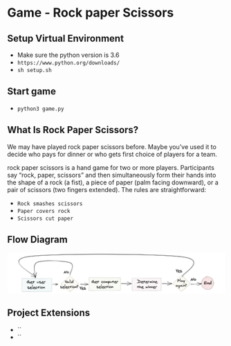 # Game - Rock paper Scissors

## Setup Virtual Environment
- Make sure the python version is 3.6
- `https://www.python.org/downloads/`
- `sh setup.sh`

## Start game
- `python3 game.py`

## What Is Rock Paper Scissors?
We may have played rock paper scissors before. Maybe you’ve used it to decide who pays for dinner or who gets first choice of players for a team.

rock paper scissors is a hand game for two or more players. Participants say “rock, paper, scissors” and then simultaneously form their hands into the shape of a rock (a fist), a piece of paper (palm facing downward), or a pair of scissors (two fingers extended). 
The rules are straightforward:
- `Rock smashes scissors`
- `Paper covers rock`
- `Scissors cut paper`

## Flow Diagram
<p align="center">
  <img src="rock-paper-scissors.jpg"/>
</p>

## Project Extensions
- ``
- ``